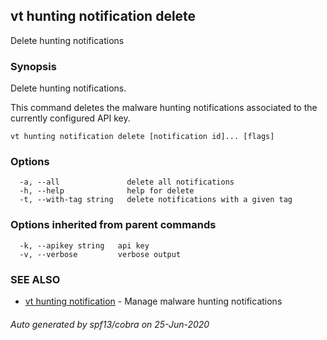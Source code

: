 ## vt hunting notification delete

Delete hunting notifications

### Synopsis

Delete hunting notifications.

This command deletes the malware hunting notifications associated to the
currently configured API key.

```
vt hunting notification delete [notification id]... [flags]
```

### Options

```
  -a, --all               delete all notifications
  -h, --help              help for delete
  -t, --with-tag string   delete notifications with a given tag
```

### Options inherited from parent commands

```
  -k, --apikey string   api key
  -v, --verbose         verbose output
```

### SEE ALSO

* [vt hunting notification](vt_hunting_notification.md)	 - Manage malware hunting notifications

###### Auto generated by spf13/cobra on 25-Jun-2020
